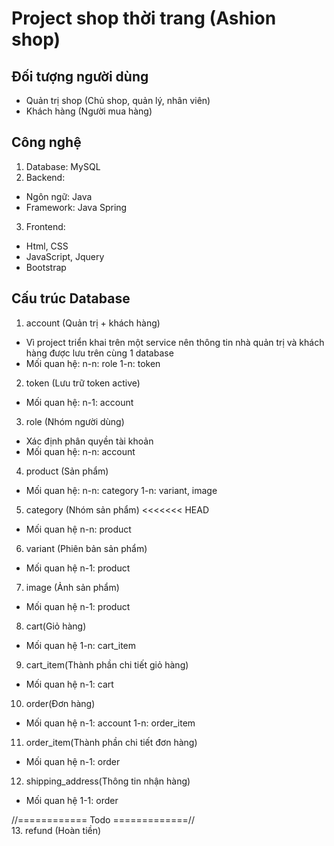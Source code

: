 # Project shop thời trang (Ashion shop)

## Đối tượng người dùng
- Quản trị shop (Chủ shop, quản lý, nhân viên)
- Khách hàng (Người mua hàng)

## Công nghệ
1. Database: MySQL
2. Backend:
+ Ngôn ngữ: Java
+ Framework: Java Spring
3. Frontend:
+ Html, CSS
+ JavaScript, Jquery
+ Bootstrap 

## Cấu trúc Database

1. account (Quản trị + khách hàng)
- Vì project triển khai trên một service nên thông tin nhà quản trị và khách hàng được lưu trên cùng 1 database
- Mối quan hệ:
n-n: role 
1-n: token

2. token (Lưu trữ token active)
- Mối quan hệ:
n-1: account

3. role (Nhóm người dùng)
- Xác định phân quyền tài khoản
- Mối quan hệ:
n-n: account

4. product (Sản phẩm)
- Mối quan hệ:
n-n: category
1-n: variant, image

5. category (Nhóm sản phẩm)
<<<<<<< HEAD
- Mối quan hệ
n-n: product

6. variant (Phiên bản sản phẩm)
- Mối quan hệ
n-1: product

7. image (Ảnh sản phẩm)
- Mối quan hệ
n-1: product

8. cart(Giỏ hàng)
- Mối quan hệ
1-n: cart_item

9. cart_item(Thành phần chi tiết giỏ hàng)
- Mối quan hệ
n-1: cart

10. order(Đơn hàng)
- Mối quan hệ
n-1: account
1-n: order_item

11. order_item(Thành phần chi tiết đơn hàng)
- Mối quan hệ
n-1: order

12. shipping_address(Thông tin nhận hàng)
- Mối quan hệ
1-1: order

//============ Todo =============//
<br>
13. refund (Hoàn tiền)

